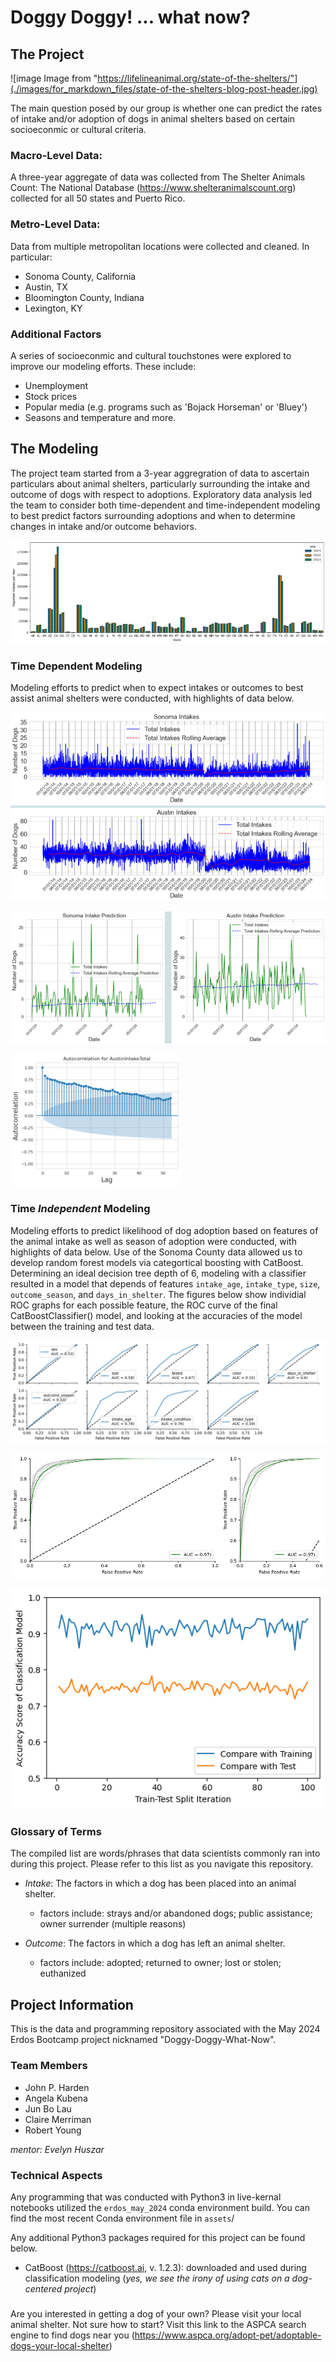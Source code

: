 # Doggy Doggy! ... what now?

## The Project
![image Image from "https://lifelineanimal.org/state-of-the-shelters/"](./images/for_markdown_files/state-of-the-shelters-blog-post-header.jpg)

The main question posed by our group is whether one can predict the rates of intake and/or adoption of dogs in animal shelters based on certain socioeconmic or cultural criteria.


### Macro-Level Data: 
A three-year aggregate of data was collected from The Shelter Animals Count: The National Database (https://www.shelteranimalscount.org) collected for all 50 states and Puerto Rico.

### Metro-Level Data: 
Data from multiple metropolitan locations were collected and cleaned. In particular:
- Sonoma County, California
- Austin, TX
- Bloomington County, Indiana
- Lexington, KY

### Additional Factors
A series of socioeconmic and cultural touchstones were explored to improve our modeling efforts. These include:
- Unemployment
- Stock prices
- Popular media (e.g. programs such as 'Bojack Horseman' or 'Bluey')
- Seasons and temperature
and more.

## The Modeling

The project team started from a 3-year aggregration of data to ascertain particulars about animal shelters, particularly surrounding the intake and outcome of dogs with respect to adoptions. Exploratory data analysis led the team to consider both time-dependent and time-independent modeling to best predict factors surrounding adoptions and when to determine changes in intake and/or outcome behaviors.

![image 3 year aggregate data of dog intakes per state](./images/for_markdown_files/eda_3yr-sas-agg_intakes.png)

###  Time Dependent Modeling

Modeling efforts to predict when to expect intakes or outcomes to best assist animal shelters were conducted, with highlights of data below.

![image Time dependent data of dog intakes with rolling average data.](./images/for_markdown_files/time_dep_dog_intakes.png)

![image Time dependent predictions of dog intakes with rolling average data.](./images/for_markdown_files/time_dep_dog_intake_preds.png)

![image Autocorrelation with respect to lag of time dependent dog intake predictions.](./images/for_markdown_files/time_dep_dog_into_autocorr.png)


### Time *Independent* Modeling

Modeling efforts to predict likelihood of dog adoption based on features of the animal intake as well as season of adoption were conducted, with highlights of data below. Use of the Sonoma County data allowed us to develop random forest models via categortical boosting with CatBoost. Determining an ideal decision tree depth of 6, modeling with a classifier resulted in a model that depends of features `intake_age`, `intake_type`, `size`, `outcome_season`, and `days_in_shelter`. The figures below show individial ROC graphs for each possible feature, the ROC curve of the final CatBoostClassifier() model, and looking at the accuracies of the model between the training and test data.

![image ROC of Sonoma County classification features.](./images/time_independent_figures/ROC_model_ind_features.png)

![image ROC of final CatBoostClassifier Model.](./images/time_independent_figures/ROC_final_model.png)

![image Accuracies of final model compared to the training and to the testing data.](./images/time_independent_figures/accur_score_model_train_test.png)


### Glossary of Terms
The compiled list are words/phrases that data scientists commonly ran into during this project. Please refer to this list as you navigate this repository. 
- *Intake*: The factors in which a dog has been placed into an animal shelter.
    - factors include: strays and/or abandoned dogs; public assistance; owner surrender (multiple reasons)

- *Outcome*: The factors in which a dog has left an animal shelter.
    - factors include: adopted; returned to owner; lost or stolen; euthanized


## Project Information

This is the data and programming repository associated with the May 2024 Erdos Bootcamp project nicknamed "Doggy-Doggy-What-Now".

###  Team Members 

- John P. Harden
- Angela Kubena
- Jun Bo Lau
- Claire Merriman 
- Robert Young

*mentor: Evelyn Huszar*

### Technical Aspects

Any programming that was conducted with Python3 in live-kernal notebooks utilized the `erdos_may_2024` conda environment build. You can find the most recent Conda environment file in `assets`/

Any additional Python3 packages required for this project can be found below.
- CatBoost (https://catboost.ai, v. 1.2.3): downloaded and used during classification modeling (*yes, we see the irony of using cats on a dog-centered project*)

### 

Are you interested in getting a dog of your own? Please visit your local animal shelter. 
Not sure how to start? Visit this link to the ASPCA search engine to find dogs near you (https://www.aspca.org/adopt-pet/adoptable-dogs-your-local-shelter)
